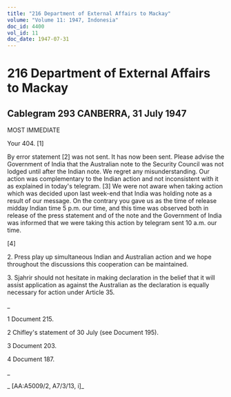 ```yaml
---
title: "216 Department of External Affairs to Mackay"
volume: "Volume 11: 1947, Indonesia"
doc_id: 4400
vol_id: 11
doc_date: 1947-07-31
---
```


# 216 Department of External Affairs to Mackay

## Cablegram 293 CANBERRA, 31 July 1947

MOST IMMEDIATE

Your 404. [1]

By error statement [2] was not sent. It has now been sent. Please advise the Government of India that the Australian note to the Security Council was not lodged until after the Indian note. We regret any misunderstanding. Our action was complementary to the Indian action and not inconsistent with it as explained in today's telegram. [3] We were not aware when taking action which was decided upon last week-end that India was holding note as a result of our message. On the contrary you gave us as the time of release midday Indian time 5 p.m. our time, and this time was observed both in release of the press statement and of the note and the Government of India was informed that we were taking this action by telegram sent 10 a.m. our time.

[4]

2\. Press play up simultaneous Indian and Australian action and we hope throughout the discussions this cooperation can be maintained.

3\. Sjahrir should not hesitate in making declaration in the belief that it will assist application as against the Australian as the declaration is equally necessary for action under Article 35.

_

1 Document 215.

2 Chifley's statement of 30 July (see Document 195).

3 Document 203.

4 Document 187.

_

_ [AA:A5009/2, A7/3/13, i]_
